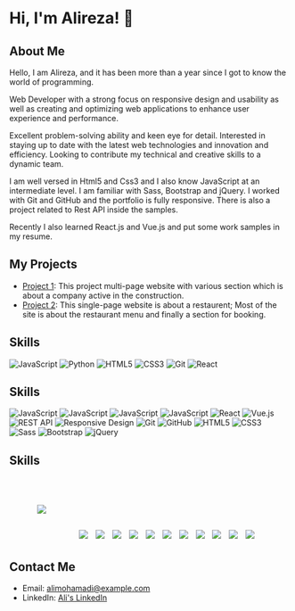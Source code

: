 # Hi, I'm Alireza! 👋

## About Me
Hello, I am Alireza, and it has been more than a year since I got to know the world of programming.

Web Developer with a strong focus on responsive design and usability as well as creating and optimizing web applications to enhance user experience and performance.

Excellent problem-solving ability and keen eye for detail. Interested in staying up to date with the latest web technologies and innovation and efficiency. Looking to contribute my technical and creative skills to a dynamic team.

I am well versed in Html5 and Css3 and I also know JavaScript at an intermediate level. I am familiar with Sass, Bootstrap and jQuery. I worked with Git and GitHub and the portfolio is fully responsive. There is also a project related to Rest API inside the samples.

Recently I also learned React.js and Vue.js and put some work samples in my resume.

## My Projects
- [Project 1](https://constructionreact2023.netlify.app/): This project multi-page website with various section which is about a company active in the construction.
- [Project 2](https://restaurentjs2023.netlify.app/): This single-page website is about a restaurent; Most of the site is about the restaurant menu and finally a section for booking.

## Skills
![JavaScript](https://img.shields.io/badge/-JavaScript-f9f9f9?style=flat&logo=javascript)
![Python](https://img.shields.io/badge/-Python-f9f9f9?style=flat&logo=python)
![HTML5](https://img.shields.io/badge/-HTML5-f9f9f9?style=flat&logo=html5)
![CSS3](https://img.shields.io/badge/-CSS3-f9f9f9?style=flat&logo=css3&logoColor=1572B6)
![Git](https://img.shields.io/badge/-Git-f9f9f9?style=flat&logo=git)
![React](https://img.shields.io/badge/-React-f9f9f9?style=flat&logo=react)
## Skills
![JavaScript](https://img.shields.io/badge/-JavaScript-F0DB4F?style=flat&logo=javascript&logoColor=black)
![JavaScript](https://img.shields.io/badge/-JavaScript-F0DB4F?style=flat-square&logo=javascript&logoColor=black)
![JavaScript](https://img.shields.io/badge/-JavaScript-F0DB4F?style=plastic&logo=javascript&logoColor=black)
![JavaScript](https://img.shields.io/badge/-JavaScript-F0DB4F?style=social&logo=javascript&logoColor=black)
![React](https://img.shields.io/badge/-React-61DAFB?style=for-the-badge&logo=react&logoColor=black)
![Vue.js](https://img.shields.io/badge/-Vue.js-4FC08D?style=for-the-badge&logo=vue.js&logoColor=white)
![REST API](https://img.shields.io/badge/-REST&#32;API-gray?style=for-the-badge&logo=api&logoColor=black)
![Responsive Design](https://img.shields.io/badge/-Responsive&#32;Design-0DB7ED?style=for-the-badge&logo=responsive&logoColor=white)
![Git](https://img.shields.io/badge/-Git-F05033?style=for-the-badge&logo=git&logoColor=white)
![GitHub](https://img.shields.io/badge/-GitHub-181717?style=for-the-badge&logo=github&logoColor=white)
![HTML5](https://img.shields.io/badge/-HTML5-E34F26?style=for-the-badge&logo=html5&logoColor=white)
![CSS3](https://img.shields.io/badge/-CSS3-1572B6?style=for-the-badge&logo=css3&logoColor=white)
![Sass](https://img.shields.io/badge/-Sass-CC6699?style=for-the-badge&logo=sass&logoColor=white)
![Bootstrap](https://img.shields.io/badge/-Bootstrap-7952B3?style=for-the-badge&logo=bootstrap&logoColor=white)
![jQuery](https://img.shields.io/badge/-jQuery-0769AD?style=for-the-badge&logo=jquery&logoColor=white)

## Skills
<span style="display: inline-block; border-radius: 12px; overflow: hidden; padding: 50px;">
    <img src="https://img.shields.io/badge/-JavaScript-silver?style=for-the-badge&logo=javascript&logoColor=F7DF1E" />
</span>
<span style="display: inline-block; border-radius: 12px; overflow: hidden; padding: 5px;">
    <img src="https://img.shields.io/badge/-React-silver?style=for-the-badge&logo=react&logoColor=61DAFB" />
</span>
<span style="display: inline-block; border-radius: 12px; overflow: hidden; padding: 5px;">
    <img src="https://img.shields.io/badge/-Vue.js-silver?style=for-the-badge&logo=vue.js&logoColor=4FC08D" />
</span>
<span style="display: inline-block; border-radius: 12px; overflow: hidden; padding: 5px;">
    <img src="https://img.shields.io/badge/-REST&#32;API-silver?style=for-the-badge&logo=api&logoColor=black" />
</span>
<span style="display: inline-block; border-radius: 12px; overflow: hidden; padding: 5px;">
    <img src="https://img.shields.io/badge/-Responsive&#32;Design-silver?style=for-the-badge&logo=responsive&logoColor=1572B6" />
</span>
<span style="display: inline-block; border-radius: 12px; overflow: hidden; padding: 5px;">
    <img src="https://img.shields.io/badge/-Git-silver?style=for-the-badge&logo=git&logoColor=F05033" />
</span>
<span style="display: inline-block; border-radius: 12px; overflow: hidden; padding: 5px;">
    <img src="https://img.shields.io/badge/-GitHub-silver?style=for-the-badge&logo=github&logoColor=181717" />
</span>
<span style="display: inline-block; border-radius: 12px; overflow: hidden; padding: 5px;">
    <img src="https://img.shields.io/badge/-HTML5-silver?style=for-the-badge&logo=html5&logoColor=E34F26" />
</span>
<span style="display: inline-block; border-radius: 12px; overflow: hidden; padding: 5px;">
    <img src="https://img.shields.io/badge/-CSS3-silver?style=for-the-badge&logo=css3&logoColor=1572B6" />
</span>
<span style="display: inline-block; border-radius: 12px; overflow: hidden; padding: 5px;">
    <img src="https://img.shields.io/badge/-Sass-silver?style=for-the-badge&logo=sass&logoColor=CC6699" />
</span>
<span style="display: inline-block; border-radius: 12px; overflow: hidden; padding: 5px;">
    <img src="https://img.shields.io/badge/-Bootstrap-silver?style=for-the-badge&logo=bootstrap&logoColor=7952B3" />
</span>
<span style="display: inline-block; border-radius: 12px; overflow: hidden; padding: 5px;">
    <img src="https://img.shields.io/badge/-jQuery-silver?style=for-the-badge&logo=jquery&logoColor=0769AD" />
</span>





## Contact Me
- Email: alimohamadi@example.com
- LinkedIn: [Ali's LinkedIn](https://www.linkedin.com/in/alimohamadi)
